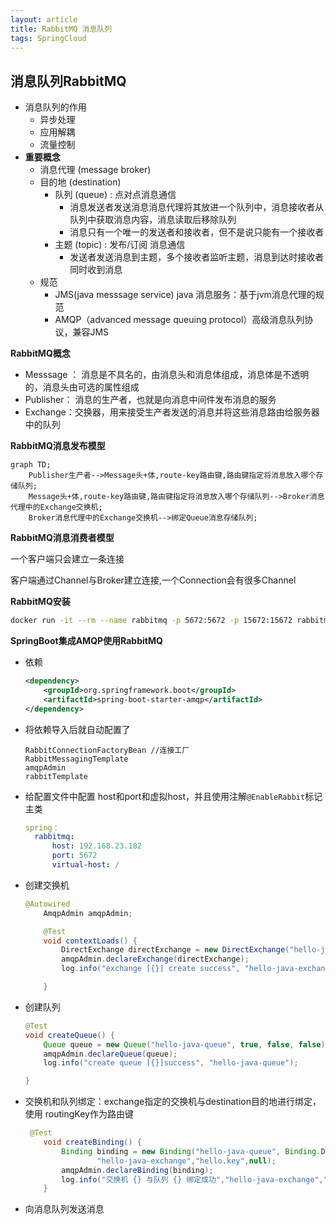 ```yaml
---
layout: article
title: RabbitMQ 消息队列
tags: SpringCloud
---
```


## 消息队列RabbitMQ

- 消息队列的作用
  - 异步处理
  - 应用解耦
  - 流量控制
- **重要概念**
  - 消息代理 (message broker)
  - 目的地 (destination)
    - 队列 (queue) : 点对点消息通信
      - 消息发送者发送消息消息代理将其放进一个队列中，消息接收者从队列中获取消息内容，消息读取后移除队列
      - 消息只有一个唯一的发送者和接收者，但不是说只能有一个接收者
    - 主题 (topic) : 发布/订阅 消息通信
      - 发送者发送消息到主题，多个接收者监听主题，消息到达时接收者同时收到消息
  - 规范
    - JMS(java messsage service) java 消息服务：基于jvm消息代理的规范
    - AMQP（advanced message queuing protocol）高级消息队列协议，兼容JMS 

**RabbitMQ概念**

- Messsage ： 消息是不具名的，由消息头和消息体组成，消息体是不透明的，消息头由可选的属性组成
- Publisher： 消息的生产者，也就是向消息中间件发布消息的服务
- Exchange：交换器，用来接受生产者发送的消息并将这些消息路由给服务器中的队列

**RabbitMQ消息发布模型**

```mermaid
graph TD;
    Publisher生产者-->Message头+体,route-key路由键,路由键指定将消息放入哪个存储队列;
    Message头+体,route-key路由键,路由键指定将消息放入哪个存储队列-->Broker消息代理中的Exchange交换机;
    Broker消息代理中的Exchange交换机-->绑定Queue消息存储队列;
```

**RabbitMQ消息消费者模型**

一个客户端只会建立一条连接

客户端通过Channel与Broker建立连接,一个Connection会有很多Channel

**RabbitMQ安装**

```bash
docker run -it --rm --name rabbitmq -p 5672:5672 -p 15672:15672 rabbitmq:3.9-management
```

**SpringBoot集成AMQP使用RabbitMQ**

- 依赖

  ```xml
  <dependency>
      <groupId>org.springframework.boot</groupId>
      <artifactId>spring-boot-starter-amqp</artifactId>
  </dependency>
  ```

- 将依赖导入后就自动配置了

  ```
  RabbitConnectionFactoryBean //连接工厂
  RabbitMessagingTemplate
  amqpAdmin
  rabbitTemplate
  ```

- 给配置文件中配置 host和port和虚拟host，并且使用注解`@EnableRabbit`标记主类

  ```yaml
  spring：
  	rabbitmq:
      	host: 192.168.23.182
  	    port: 5672
      	virtual-host: /
  ```

- 创建交换机

  ```java
  @Autowired
      AmqpAdmin amqpAdmin;
  
      @Test
      void contextLoads() {
          DirectExchange directExchange = new DirectExchange("hello-java-exchange", true, false);
          amqpAdmin.declareExchange(directExchange);
          log.info("exchange [{}] create success", "hello-java-exchange");
  
      }
  ```

- 创建队列

  ```java
  @Test
  void createQueue() {
      Queue queue = new Queue("hello-java-queue", true, false, false);
      amqpAdmin.declareQueue(queue);
      log.info("create queue [{}]success", "hello-java-queue");
  
  }
  ```

- 交换机和队列绑定：exchange指定的交换机与destination目的地进行绑定，使用 routingKey作为路由键

  ```java
   @Test
      void createBinding() {
          Binding binding = new Binding("hello-java-queue", Binding.DestinationType.QUEUE,
                  "hello-java-exchange","hello.key",null);
          amqpAdmin.declareBinding(binding);
          log.info("交换机 {} 与队列 {} 绑定成功","hello-java-exchange","hello-java-queue");
      }
  ```

- 向消息队列发送消息

  ```
  
  ```

  

